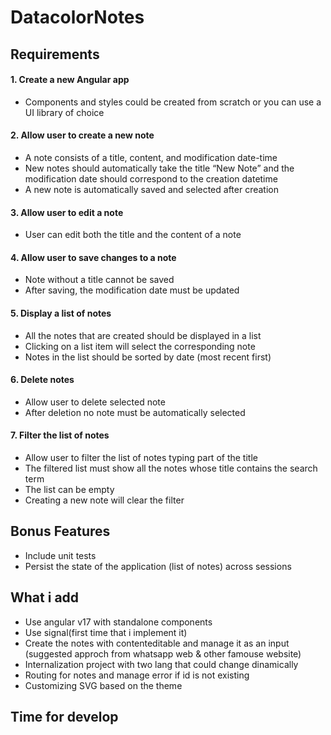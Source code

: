 # DatacolorNotes

## Requirements

#### 1. Create a new Angular app

- Components and styles could be created from scratch or you can use a UI library of choice

#### 2. Allow user to create a new note

- A note consists of a title, content, and modification date-time
- New notes should automatically take the title “New Note” and the modification date should
  correspond to the creation datetime
- A new note is automatically saved and selected after creation

#### 3. Allow user to edit a note

- User can edit both the title and the content of a note

#### 4. Allow user to save changes to a note

- Note without a title cannot be saved
- After saving, the modification date must be updated

#### 5. Display a list of notes

- All the notes that are created should be displayed in a list
- Clicking on a list item will select the corresponding note
- Notes in the list should be sorted by date (most recent first)

#### 6. Delete notes

- Allow user to delete selected note
- After deletion no note must be automatically selected

#### 7. Filter the list of notes

- Allow user to filter the list of notes typing part of the title
- The filtered list must show all the notes whose title contains the search term
- The list can be empty
- Creating a new note will clear the filter

## Bonus Features

- Include unit tests
- Persist the state of the application (list of notes) across sessions

## What i add

- Use angular v17 with standalone components
- Use signal(first time that i implement it)
- Create the notes with contenteditable and manage it as an input (suggested approch from whatsapp web & other famouse website)
- Internalization project with two lang that could change dinamically
- Routing for notes and manage error if id is not existing
- Customizing SVG based on the theme

## Time for develop
